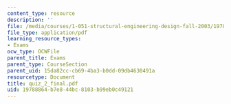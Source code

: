 ```yaml
---
content_type: resource
description: ''
file: /media/courses/1-051-structural-engineering-design-fall-2003/19788864b7e844bc8103b99eb0c49121_quiz_2_final.pdf
file_type: application/pdf
learning_resource_types:
- Exams
ocw_type: OCWFile
parent_title: Exams
parent_type: CourseSection
parent_uid: 15da82cc-cb69-4ba3-b0dd-09db4630491a
resourcetype: Document
title: quiz_2_final.pdf
uid: 19788864-b7e8-44bc-8103-b99eb0c49121
---
```

